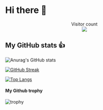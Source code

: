 # Hi there :wave:

<p align="center"> 
  Visitor count<br>
  <img src="https://profile-counter.glitch.me/coringplay/count.svg">
</p>

## My GitHub stats :+1:
![Anurag's GitHub stats](https://github-readme-stats.vercel.app/api?username=coringplay&theme=dracula&count_private=true&show_icons=true&hide_title=true)

[![GitHub Streak](http://github-readme-streak-stats.herokuapp.com?user=CoringPlay&theme=dracula&hide_border=true)](https://git.io/streak-stats)

[![Top Langs](https://github-readme-stats.vercel.app/api/top-langs/?username=coringplay&layout=demo)](https://github.com/anuraghazra/github-readme-stats)

#### My Github trophy
![trophy](https://github-profile-trophy.vercel.app/?username=CoringPlay&theme=onedark)
